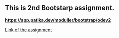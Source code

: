 ## This is 2nd Bootstarp assignment.
**https://app.patika.dev/moduller/bootstrap/odev2**

[Link of the assignment](https://github.com/czechaj/patika.dev-assignments/tree/main/bootstrap-assignment2)
